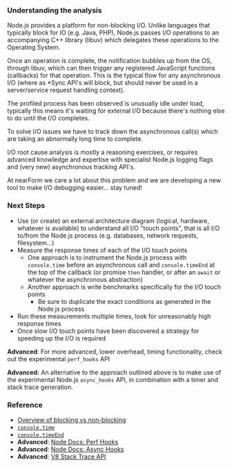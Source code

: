 ### Understanding the analysis

Node.js provides a platform for non-blocking I/O. 
Unlike languages that typically block for IO (e.g. Java, PHP), Node.js passes I/O operations
to an accompanying C++ library (libuv) which delegates these operations to the Operating System.

Once an operation is complete, the notification bubbles up from the OS, through libuv, which can then
trigger any registered JavaScript functions (callbacks) for that operation. This is the typical 
flow for any asynchronous I/O (where as *Sync API's will block, but should never be used in a 
server/service request handling context).

The profiled process has been observed is unusually idle under load, typically this means 
it's waiting for external I/O because there's nothing else to do until the I/O completes.

To solve I/O issues we have to track down the asynchronous call(s) which are taking an 
abnormally long time to complete.

I/O root cause analysis is mostly a reasoning exercises, or requires advanced knowledge and 
expertise with specialist Node.js logging flags and (very new) asynchronous tracking API's.

At nearForm we care a lot about this problem and we are developing a new tool to make 
I/O debugging easier... stay tuned!
 

### Next Steps

- Use (or create) an external architecture diagram (logical, hardware, whatever is available) to 
understand all I/O "touch points", that is all I/O to/from the Node.js process (e.g. databases, network requests, filesystem...)
- Measure the response times of each of the I/O touch points
  - One approach is to instrument the Node.js process with `console.time` before an asynchronous call 
    and `console.timeEnd` at the top of the callback (or promise `then` handler, or after an `await` or whatever the asynchronous abstraction)
  - Another approach is write benchmarks specifically for the I/O touch points
    - Be sure to duplicate the exact conditions as generated in the Node.js process
- Run these measurements multiple times, look for unreasonably high response times
- Once slow I/O touch points have been discovered a strategy for speeding up the I/O is required  

**Advanced**: For more advanced, lower overhead, timing functionality, check out the experimental `perf_hooks` API  

**Advanced:** An alternative to the approach outlined above is to make use of the experimental
Node.js `async_hooks` API, in combination with a timer and stack trace generation.

### Reference

* [Overview of blocking vs non-blocking](https://nodejs.org/en/docs/guides/blocking-vs-non-blocking/)
* [`console.time`](https://developer.mozilla.org/en-US/docs/Web/API/Console/time)
* [`console.timeEnd`](https://developer.mozilla.org/en-US/docs/Web/API/Console/timeEnd)
* **Advanced**: [Node Docs: Perf Hooks](https://nodejs.org/api/perf_hooks.html)
* **Advanced**: [Node Docs: Async Hooks](https://nodejs.org/dist/latest-v8.x/docs/api/async_hooks.html) 
* **Advanced**: [V8 Stack Trace API](https://github.com/v8/v8/wiki/Stack-Trace-API)